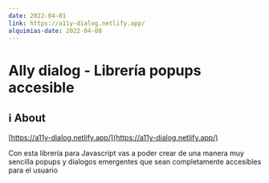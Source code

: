 ```yaml
---
date: 2022-04-01
link: https://a11y-dialog.netlify.app/
alquimias-date: 2022-04-08
---
```


# Ally dialog - Librería popups accesible

## ℹ️ About

[https://a11y-dialog.netlify.app/](https://a11y-dialog.netlify.app/)

Con esta librería para Javascript vas a poder crear de una manera muy sencilla popups y dialogos emergentes que sean completamente accesibles para el usuario

